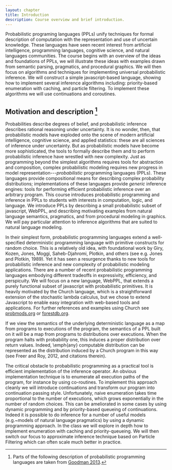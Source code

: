 ```yaml
---
layout: chapter
title: Introduction
description: Course overview and brief introduction.
---
```


Probabilistic programing languages (PPLs) unify techniques for formal description of computation with the representation and use of uncertain knowledge. These languages have seen recent interest from artificial intelligence, programming languages, cognitive science, and natural languages communities. 
The course begins with an overview of the ideas and foundations of PPLs, we will illustrate these ideas with examples drawn from semantic parsing, pragmatics, and procedural graphics. We will then focus on algorithms and techniques for implementing universal probabilistic inference. 
We will construct a simple javascript-based language, showing how to implement several inference algorithms including: priority-based enumeration with caching, and particle filtering. To implement these algorithms we will use continuations and coroutines.

## Motivation and description [^1]

[^1]: Parts of the following description of probabilistic programming languages are taken from [Goodman 2013](http://web.stanford.edu/~ngoodman/papers/POPL2013-abstract.pdf).


Probabilities describe degrees of belief, and probabilistic inference describes rational reasoning under uncertainty. It is no wonder, then, that probabilistic models have exploded onto the scene of modern artificial intelligence, cognitive science, and applied statistics: these are all sciences of inference under uncertainty. But as probabilistic models have become more sophisticated, the tools to formally describe them and to perform probabilistic inference have wrestled with new complexity. Just as programming beyond the simplest algorithms requires tools for abstraction and composition, complex probabilistic modeling requires new progress in model representation---*probabilistic* programming languages (PPLs). These languages provide compositional means for describing complex probability distributions; implementations of these languages provide *generic* inference engines: tools for performing efficient probabilistic inference over an arbitrary program. This course introduces probabilistic programming and inference in PPLs to students with interests in computation, logic, and language. We introduce PPLs by describing a small probabilistic subset of javascript, WebPPL, and describing motivating examples from natural language semantics, pragmatics, and from procedural modeling in graphics. We will pay particular attention to inference algorithms that are suited to natural language modeling.

In their simplest form, probabilistic programming languages extend a well-specified deterministic programming language with primitive constructs for random choice. 
This is a relatively old idea, with foundational work by Giry, Kozen, Jones, Moggi, Saheb-Djahromi, Plotkin, and others (see e.g. Jones and Plotkin, 1989). Yet it has seen a resurgence thanks to new tools for probabilistic inference and new complexity of probabilistic modeling applications. There are a number of recent probabilistic programming languages embodying different tradeoffs in expressivity, efficiency, and perspicuity. 
We will focus on a new language, WebPPL, that extends a purely functional subset of javascript with probabilistic primitives. It is heavily motivated by the Church language, which is a straightforward extension of the stochastic lambda calculus, but we chose to extend Javascript to enable easy integration with web-based tools and applications. For further references and examples using Church see [probmods.org](https://probmods.org) or [forestdb.org](https://forestdb.org).

If we view the semantics of the underlying deterministic language as a map from programs to executions of the program, the semantics of a PPL built on it will be a map from programs to distributions over executions. When the program halts with probability one, this induces a proper distribution over return values. Indeed, \emph{any} computable distribution can be represented as the distribution induced by a Church program in this way (see Freer and Roy, 2012, and citations therein).

The critical obstacle to probabilistic programming as a practical tool is efficient implementation of the inference operator. An obvious implementation technique is to enumerate all execution paths of the program, for instance by using co-routines. To implement this approach cleanly we will introduce continuations and transform our program into continuation passing style. Unfortunately, naive enumeration takes time proportional to the number of executions, which grows exponentially in the number of random choices. This can be ameliorated in some cases by using dynamic programming and by priority-based queueing of continuations. Indeed it is possible to do inference for a number of useful models (e.g.~models of natural language pragmatics) by using a dynamic programming approach. In the class we will explore in depth how to implement enumeration with caching and priority-queueing. We will then switch our focus to approximate inference technique based on Particle Filtering which can often scale much better in practice. 
